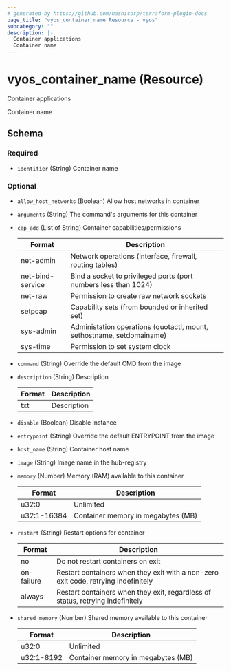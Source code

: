 ```yaml
---
# generated by https://github.com/hashicorp/terraform-plugin-docs
page_title: "vyos_container_name Resource - vyos"
subcategory: ""
description: |-
  Container applications
  Container name
---
```


# vyos_container_name (Resource)

Container applications

Container name



<!-- schema generated by tfplugindocs -->
## Schema

### Required

- `identifier` (String) Container name

### Optional

- `allow_host_networks` (Boolean) Allow host networks in container
- `arguments` (String) The command's arguments for this container
- `cap_add` (List of String) Container capabilities/permissions

    |  Format  |  Description  |
    |----------|---------------|
    |  net-admin  |  Network operations (interface, firewall, routing tables)  |
    |  net-bind-service  |  Bind a socket to privileged ports (port numbers less than 1024)  |
    |  net-raw  |  Permission to create raw network sockets  |
    |  setpcap  |  Capability sets (from bounded or inherited set)  |
    |  sys-admin  |  Administation operations (quotactl, mount, sethostname, setdomainame)  |
    |  sys-time  |  Permission to set system clock  |
- `command` (String) Override the default CMD from the image
- `description` (String) Description

    |  Format  |  Description  |
    |----------|---------------|
    |  txt  |  Description  |
- `disable` (Boolean) Disable instance
- `entrypoint` (String) Override the default ENTRYPOINT from the image
- `host_name` (String) Container host name
- `image` (String) Image name in the hub-registry
- `memory` (Number) Memory (RAM) available to this container

    |  Format  |  Description  |
    |----------|---------------|
    |  u32:0  |  Unlimited  |
    |  u32:1-16384  |  Container memory in megabytes (MB)  |
- `restart` (String) Restart options for container

    |  Format  |  Description  |
    |----------|---------------|
    |  no  |  Do not restart containers on exit  |
    |  on-failure  |  Restart containers when they exit with a non-zero exit code, retrying indefinitely  |
    |  always  |  Restart containers when they exit, regardless of status, retrying indefinitely  |
- `shared_memory` (Number) Shared memory available to this container

    |  Format  |  Description  |
    |----------|---------------|
    |  u32:0  |  Unlimited  |
    |  u32:1-8192  |  Container memory in megabytes (MB)  |
